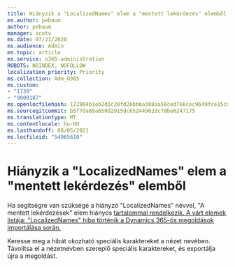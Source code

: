 ```yaml
---
title: Hiányzik a "LocalizedNames" elem a "mentett lekérdezés" elemből
ms.author: pebaum
author: pebaum
manager: scotv
ms.date: 07/21/2020
ms.audience: Admin
ms.topic: article
ms.service: o365-administration
ROBOTS: NOINDEX, NOFOLLOW
localization_priority: Priority
ms.collection: Adm_O365
ms.custom:
- "1739"
- "9000187"
ms.openlocfilehash: 122904b1eb2d1c20fd26bb6a388aa50ced766cec9649fce15c0fae7f6b322832
ms.sourcegitcommit: b5f7da89a650d2915dc652449623c78be6247175
ms.translationtype: MT
ms.contentlocale: hu-HU
ms.lasthandoff: 08/05/2021
ms.locfileid: "54065610"
---
```

# <a name="missing-localizednames-in-element-savedquery"></a>Hiányzik a "LocalizedNames" elem a "mentett lekérdezés" elemből

Ha segítségre van szüksége a hiányzó "LocalizedNames" névvel, "A mentett lekérdezések" elem hiányos [tartalommal rendelkezik. A várt elemek listája: "LocalizedNames" hiba történik a Dynamics 365-ös megoldások importálása során.](https://support.microsoft.com/help/4463330/the-element-savedquery-has-incomplete-content-list-of-possible-element)

Keresse meg a hibát okozható speciális karaktereket a nézet nevében. Távolítsa el a nézetnévben szereplő speciális karaktereket, és exportálja újra a megoldást.